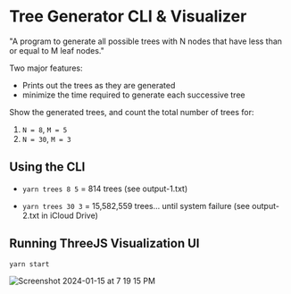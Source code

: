 # Tree Generator CLI & Visualizer

"A program to generate all possible trees with N nodes that have less than or equal to M leaf nodes."

Two major features:
- Prints out the trees as they are generated
- minimize the time required to generate each successive tree

Show the generated trees, and count the total number of trees for:
1) `N = 8`, `M = 5`
2) `N = 30`, `M = 3`

## Using the CLI

- `yarn trees 8 5` = 814 trees (see output-1.txt)

- `yarn trees 30 3` = 15,582,559 trees... until system failure (see output-2.txt in iCloud Drive)

## Running ThreeJS Visualization UI

`yarn start`

![Screenshot 2024-01-15 at 7 19 15 PM](https://github.com/aaronsmulktis/TreeGenerator/assets/1779579/72a5b282-4074-43bd-b5c4-26fbeda8653c)
